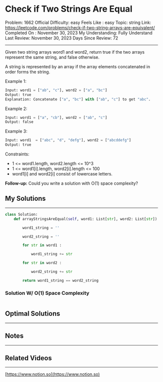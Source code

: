 # Check if Two Strings Are Equal

Problem: 1662
Official Difficulty: easy
Feels Like : easy
Topic: string
Link: https://leetcode.com/problems/check-if-two-string-arrays-are-equivalent/
Completed On : November 30, 2023
My Understanding: Fully Understand
Last Review: November 30, 2023
Days Since Review: 72

---

Given two string arrays word1 and word2, return true if the two arrays represent the same string, and false otherwise.

A string is represented by an array if the array elements concatenated in order forms the string.

Example 1:

```python
Input: word1 = ["ab", "c"], word2 = ["a", "bc"]
Output: true
Explanation: Concatenate ["a", "bc"] with ["ab", "c"] to get "abc".
```

Example 2:

```python
Input: word1 = ["a", "cb"], word2 = ["ab", "c"]
Output: false
```

Example 3:

```python
Input: word1  = ["abc", "d", "defg"], word2 = ["abcddefg"]
Output: true
```

Constraints:

- 1 <= word1.length, word2.length <= 10^3
- 1 <= word1[i].length, word2[i].length <= 100
- word1[i] and word2[i] consist of lowercase letters.

**Follow-up:**
Could you write a solution with O(1) space complexity?

## My Solutions

---

```python
class Solution:
    def arrayStringsAreEqual(self, word1: List[str], word2: List[str]) -> bool:

        word1_string = ''

        word2_string = ''

        for str in word1 : 

            word1_string += str 

        for str in word2 : 

            word2_string += str 

        return word1_string == word2_string
```

### Solution W/ O(1) Space Complexity

```python

```

## Optimal Solutions

---

## Notes

---

 

## Related Videos

---

[https://www.notion.so](https://www.notion.so)
